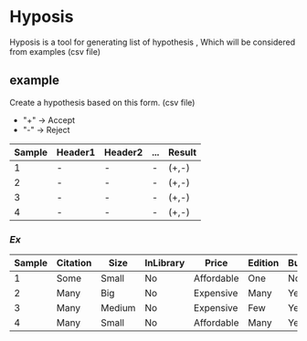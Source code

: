 # Hyposis
Hyposis is a tool for generating list of hypothesis , Which will be considered from examples (csv file) 

## example
Create a hypothesis based on this form. (csv file)
   * "+" -> Accept 
   * "-" -> Reject

Sample | Header1 | Header2 | ... | Result
----- | ----- | ----- | ----- | ----- |
1 | - | - | - | (+,-) |
2 | - | - | - | (+,-) |
3 | - | - | - | (+,-) |
4 | - | - | - | (+,-) |

### _Ex_
Sample | Citation | Size | InLibrary | Price | Edition | Buy
----- | ----- | ----- | ----- | ----- | ----- | ----- |
1 | Some | Small | No | Affordable | One | No |
2 | Many | Big | No | Expensive | Many | Yes |
3 | Many | Medium | No | Expensive | Few | Yes |
4 | Many | Small | No | Affordable | Many | Yes |


